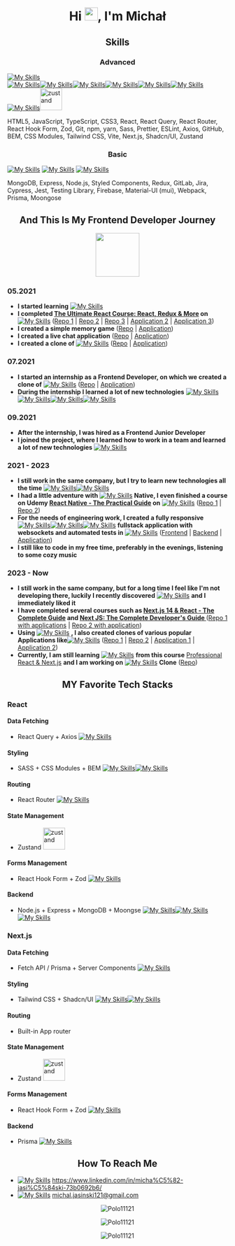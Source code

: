 <h1 align="center">Hi <img src="https://raw.githubusercontent.com/MartinHeinz/MartinHeinz/master/wave.gif" width="30px">, I'm Michał</h1>

<h2 align="center">Skills</h2>

<h3 align="center">Advanced</h3

[![My Skills](https://simpleskill.icons.workers.dev/svg?i=html5,javascript,typescript,css3,react,reactquery,reactrouter,reacthookform,zod,git,npm,yarn,sass,prettier,eslint)](#)<br/><div>[![My Skills](https://simpleskill.icons.workers.dev/svg?i=axios)](#)[![My Skills](https://simpleskill.icons.workers.dev/svg?i=github&theme=light)](#)[![My Skills](https://simpleskill.icons.workers.dev/svg?i=bem&theme=light)](#)[![My Skills](https://simpleskill.icons.workers.dev/svg?i=cssmodules&theme=light)](#)[![My Skills](https://simpleskill.icons.workers.dev/svg?i=tailwindcss,vite)](#)[![My Skills](https://simpleskill.icons.workers.dev/svg?i=next.js&theme=light)](#)[![My Skills](https://simpleskill.icons.workers.dev/svg?i=shadcnui&theme=light)](#)<img src="https://img.stackshare.io/service/11559/zustand.png" alt="zustand" width="50" height="50"/> </div>  

<p>HTML5, JavaScript, TypeScript, CSS3, React, React Query, React Router, React Hook Form, Zod, Git, npm, yarn, Sass, Prettier, ESLint, Axios, GitHub, BEM, CSS Modules, Tailwind CSS, Vite, Next.js, Shadcn/UI, Zustand</p>

<h3 align="center">Basic</h3>

[![My Skills](https://simpleskill.icons.workers.dev/svg?i=mongodb)](#)
[![My Skills](https://simpleskill.icons.workers.dev/svg?i=express&theme=light)](#)
[![My Skills](https://simpleskill.icons.workers.dev/svg?i=node.js,styledcomponents,redux,gitlab,jira,cypress,jest,testinglibrary,firebase,mui,webpack,prisma,mongoose)](#)

<p>MongoDB, Express, Node.js, Styled Components, Redux, GitLab, Jira, Cypress, Jest, Testing Library, Firebase, Material-UI (mui), Webpack, Prisma, Moongose</p>

<h2 align="center">And This Is My Frontend Developer Journey</h2>

<div align="center"><img align="center" src="https://media4.giphy.com/media/WnFDR3vdJniy3SzZvR/giphy.gif?cid=6c09b95277p63f57ksmt0nk2436jeqsrtofeml5snnyi7alb&ep=v1_internal_gif_by_id&rid=giphy.gif&ct=s" width="100px"></div>

<h3>05.2021</h3>

- **I started learning** [![My Skills](https://simpleskill.icons.workers.dev/svg?i=html5,javascript,typescript,css3,react)](#)
- **I completed <a href="https://www.udemy.com/course/the-ultimate-react-course" target="_blank" rel="noreferrer">The Ultimate React Course: React, Redux & More</a> on** [![My Skills](https://simpleskill.icons.workers.dev/svg?i=udemy)](#) (<a href="https://github.com/Polo11121/The-Ultimate-React-Course-2024-Udemy-Course" target="_blank" rel="noreferrer">Repo 1</a> | <a href="https://github.com/Polo11121/React-Ultimate-Course-The-Wild-Oasis" target="_blank" rel="noreferrer">Repo 2</a> | <a href="https://github.com/Polo11121/React-Ultimate-Course-Fast-Pizza-App" target="_blank" rel="noreferrer">Repo 3</a> | <a href="https://the-ultimate-react-course-2024-the-wild-oasis-app.vercel.app/" target="_blank" rel="noreferrer">Application 2</a> | <a href="https://the-ultimate-react-course-2024-fast-pizza-app.vercel.app/" target="_blank" rel="noreferrer">Application 3</a>)
- **I created a simple memory game** (<a href="https://github.com/Polo11121/React-Memory-Game-App" target="_blank" rel="noreferrer">Repo</a> | <a href="https://memory-game-c0e14.web.app" target="_blank" rel="noreferrer">Application</a>)
- **I created a live chat application** (<a href="https://github.com/Polo11121/React-Live-Chat-App" target="_blank" rel="noreferrer">Repo</a> | <a href="https://live-chat-app-6ea25.web.app/" target="_blank" rel="noreferrer">Application</a>)
- **I created a clone of** [![My Skills](https://simpleskill.icons.workers.dev/svg?i=amazon)](#) (<a href="https://github.com/Polo11121/React-Amazon-Clone-App" target="_blank" rel="noreferrer">Repo</a> | <a href="https://react-amazon-clone-app.vercel.app/" target="_blank" rel="noreferrer">Application</a>)

<h3>07.2021</h3>
 
- **I started an internship as a Frontend Developer, on which we created a clone of** [![My Skills](https://simpleskill.icons.workers.dev/svg?i=linkedin)](#) (<a href="https://github.com/Polo11121/React-Linkedin-Clone-App" target="_blank" rel="noreferrer">Repo</a> | <a href="https://billennium-frontend-interns.github.io/linkedin_clone_project/#/" target="_blank" rel="noreferrer">Application</a>)
- **During the internship I learned a lot of new technologies** [![My Skills](https://simpleskill.icons.workers.dev/svg?i=reactquery,reactrouter,git)](#)[![My Skills](https://simpleskill.icons.workers.dev/svg?i=github&theme=light)](#)[![My Skills](https://simpleskill.icons.workers.dev/svg?i=cypress,jest,testinglibrary,firebase,npm,yarn,sass,prettier,eslint,mui,axios,webpack)](#)[![My Skills](https://simpleskill.icons.workers.dev/svg?i=bem&theme=light)](#)

<h3>09.2021</h3>

- **After the internship, I was hired as a Frontend Junior Developer**
- **I joined the project, where I learned how to work in a team and learned a lot of new technologies** [![My Skills](https://simpleskill.icons.workers.dev/svg?i=redux,gitlab,jira)](#)

<h3>2021 - 2023</h3>

- **I still work in the same company, but I try to learn new technologies all the time** [![My Skills](https://simpleskill.icons.workers.dev/svg?i=cssmodules&theme=light)](#)[![My Skills](https://simpleskill.icons.workers.dev/svg?i=tailwindcss,styledcomponents,vite)](#)
- **I had a little adventure with** [![My Skills](https://simpleskill.icons.workers.dev/svg?i=react)](#) **Native, I even finished a course on Udemy <a href="https://www.udemy.com/course/react-native-the-practical-guide" target="_blank" rel="noreferrer">React Native - The Practical Guide</a> on** [![My Skills](https://simpleskill.icons.workers.dev/svg?i=udemy)](#) (<a href="https://github.com/Polo11121/React-Native-Basic-Apps" target="_blank" rel="noreferrer">Repo 1</a> | <a href="https://github.com/Polo11121/React-Native-Delivery-App" target="_blank" rel="noreferrer">Repo 2</a>)
 - **For the needs of engineering work, I created a fully responsive** [![My Skills](https://simpleskill.icons.workers.dev/svg?i=mongodb)](#)[![My Skills](https://simpleskill.icons.workers.dev/svg?i=express&theme=light)](#)[![My Skills](https://simpleskill.icons.workers.dev/svg?i=react,node.js)](#) **fullstack application with websockets and automated tests in** [![My Skills](https://simpleskill.icons.workers.dev/svg?i=cypress)](#) (<a href="https://github.com/Polo11121/React-Social-Networking-App" target="_blank" rel="noreferrer">Frontend</a> | <a href="https://github.com/Polo11121/Nodejs-Social-Networking-App" target="_blank" rel="noreferrer">Backend</a> | <a href="https://date-app-praca-inzynierska.netlify.app/" target="_blank" rel="noreferrer">Application</a>)
- **I still like to code in my free time, preferably in the evenings, listening to some cozy music**

<h3>2023 - Now</h3>

- **I still work in the same company, but for a long time I feel like I'm not developing there, luckily I recently discovered** [![My Skills](https://simpleskill.icons.workers.dev/svg?i=next.js&theme=light)](#) **and I immediately liked it**
- **I have completed several courses such as <a href="https://www.udemy.com/course/nextjs-react-the-complete-guide" target="_blank" rel="noreferrer">Next.js 14 & React - The Complete Guide</a> and <a href="https://www.udemy.com/course/next-js-the-complete-developers-guide" target="_blank" rel="noreferrer">Next JS: The Complete Developer's Guide
</a>** (<a href="https://github.com/Polo11121/Nextjs-course" target="_blank" rel="noreferrer">Repo 1 with applications</a> | <a href="https://github.com/Polo11121/Nextj13-Booking-App" target="_blank" rel="noreferrer">Repo 2 with application</a>)
- **Using** [![My Skills](https://simpleskill.icons.workers.dev/svg?i=next.js&theme=light)](#) **, I also created clones of various popular Applications like**[![My Skills](https://simpleskill.icons.workers.dev/svg?i=discord,twitch)](#) (<a href="https://github.com/Polo11121/Next.js-Discord-Clone-App" target="_blank" rel="noreferrer">Repo 1</a> | <a href="https://github.com/Polo11121/Next.js-Twitch-Clone-App" target="_blank" rel="noreferrer">Repo 2</a> | <a href="https://next-js-discord-clone-app.vercel.app" target="_blank" rel="noreferrer">Application 1</a> | <a href="https://nextjs14-twitch-clone-app.vercel.app/" target="_blank" rel="noreferrer">Application 2</a>)
- **Currently, I am still learning** [![My Skills](https://simpleskill.icons.workers.dev/svg?i=next.js&theme=light)](#) **from this course** <a href="https://bytegrad.com/courses/professional-react-nextjs" target="_blank" rel="noreferrer"> Professional React & Next.js</a> **and I am working on** [![My Skills](https://simpleskill.icons.workers.dev/svg?i=duolingo)](#) **Clone** (<a href="https://github.com/Polo11121/Next.js-Duolingo-Clone-App" target="_blank" rel="noreferrer">Repo</a>)

<h2 align="center">MY Favorite Tech Stacks</h2>

<h3>React</h3>

<h4>Data Fetching</h4>

- React Query + Axios [![My Skills](https://simpleskill.icons.workers.dev/svg?i=reactquery,axios)](#)

<h4>Styling</h4>

- SASS + CSS Modules + BEM [![My Skills](https://simpleskill.icons.workers.dev/svg?i=sass)](#)[![My Skills](https://simpleskill.icons.workers.dev/svg?i=cssmodules,bem&theme=light)](#)

<h4>Routing</h4>

- React Router [![My Skills](https://simpleskill.icons.workers.dev/svg?i=reactrouter)](#)

<h4>State Management</h4>

- Zustand <img src="https://img.stackshare.io/service/11559/zustand.png" alt="zustand" width="50" height="50"/>

<h4>Forms Management</h4>

- React Hook Form + Zod [![My Skills](https://simpleskill.icons.workers.dev/svg?i=reacthookform,zod)](#)

<h4>Backend</h4>

- Node.js + Express + MongoDB + Moongse [![My Skills](https://simpleskill.icons.workers.dev/svg?i=node.js)](#)[![My Skills](https://simpleskill.icons.workers.dev/svg?i=express&theme=light)](#)[![My Skills](https://simpleskill.icons.workers.dev/svg?i=mongodb,mongoose)](#)

<h3>Next.js</h3>

<h4>Data Fetching</h4>

- Fetch API / Prisma + Server Components [![My Skills](https://simpleskill.icons.workers.dev/svg?i=prisma&theme=light)](#)

<h4>Styling</h4>

- Tailwind CSS + Shadcn/UI [![My Skills](https://simpleskill.icons.workers.dev/svg?i=tailwindcss)](#)[![My Skills](https://simpleskill.icons.workers.dev/svg?i=shadcnui=light)](#)

<h4>Routing</h4>

- Built-in App router

<h4>State Management</h4>

- Zustand <img src="https://img.stackshare.io/service/11559/zustand.png" alt="zustand" width="50" height="50"/>

<h4>Forms Management</h4>

- React Hook Form + Zod [![My Skills](https://simpleskill.icons.workers.dev/svg?i=reacthookform,zod)](#)
 
<h4>Backend</h4>

- Prisma [![My Skills](https://simpleskill.icons.workers.dev/svg?i=prisma&theme=light)](#)

<h2 align="center">How To Reach Me</h2>

- [![My Skills](https://simpleskill.icons.workers.dev/svg?i=linkedin)](#) https://www.linkedin.com/in/micha%C5%82-jasi%C5%84ski-73b0692b6/
- [![My Skills](https://simpleskill.icons.workers.dev/svg?i=gmail)](#) michal.jasinski121@gmail.com
    

<p align="center"><img align="center" src="https://github-readme-stats.vercel.app/api/top-langs?username=Polo11121&show_icons=true&locale=en&layout=donut-vertical&theme=dark" alt="Polo11121" /></p>

<p align="center"><img align="center" src="https://github-readme-stats.vercel.app/api?username=Polo11121&show_icons=true&theme=dark&locale=en" alt="Polo11121" /></p>

<p align="center"><img align="center" src="https://github-readme-streak-stats.herokuapp.com/?user=Polo11121&theme=dark" alt="Polo11121" /></p>


